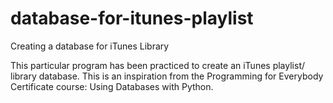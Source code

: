 # database-for-itunes-playlist
Creating a database for iTunes Library

This particular program has been practiced to create an iTunes playlist/ library database. This is an inspiration from the Programming for Everybody Certificate course: Using Databases with Python. 


